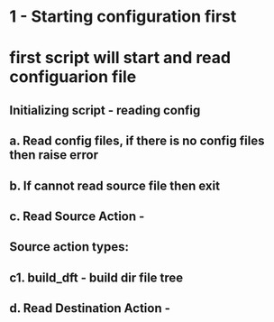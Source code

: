 # 1 - Starting configuration first
# first script will start and read configuarion file 


## Initializing script - reading config
## a. Read config files, if there is no config files then raise error
## b. If cannot read source file then exit
## c. Read Source Action -  
## 	Source action types:
## 	c1. build_dft - build dir file tree

## d. Read Destination Action - 
##

